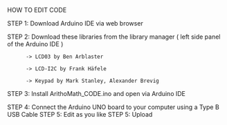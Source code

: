 HOW TO EDIT CODE

STEP 1: Download Arduino IDE via web browser

STEP 2: Download these libraries from the library manager ( left side panel of the Arduino IDE )
          
          -> LCD03 by Ben Arblaster
          
          -> LCD-I2C by Frank Häfele
        
          -> Keypad by Mark Stanley, Alexander Brevig
          
STEP 3: Install ArithoMath_CODE.ino and open via Arduino IDE

STEP 4: Connect the Arduino UNO board to your computer using a Type B USB Cable
STEP 5: Edit as you like
STEP 5: Upload
